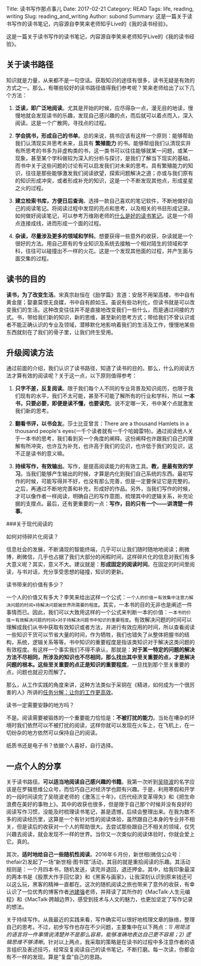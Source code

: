 Title: 读书写作那点事儿
Date: 2017-02-21
Category: READ
Tags: life, reading, writing
Slug: reading_and_writing
Author: subond
Summary: 这是一篇关于读书写作的读书笔记，内容源自李笑来老师知乎Live的《我的读书经验》。

这是一篇关于读书写作的读书笔记，内容源自李笑来老师知乎Live的《我的读书经验》。

## 关于读书路径

知识就是力量，从来都不是一句空话。获取知识的途径有很多，读书无疑是有效的方式之一。那么，有哪些较好的读书路径值得我们参考呢？笑来老师给出了以下几个方法：

1) **泛读，即广泛地阅读**。尤其是开始的时候，应尽得杂一点，漫无目的地读，慢慢地就会发现读书的乐趣，发现自己感兴趣的点，而后就可以着点而入，深入阅读。这是一个广散网，寻找点的过程。

2) **学会挑书，形成自己的书单**。总的来说，挑书应该有这样一个原则：能够帮助我们认清现实并思考未来，且具有 **繁殖能力** 的书。能够帮组我们认清现实并有所思考的书多为非虚构类的书，这一类书可以往往能够就某一问题，或某一现象，甚至某个学科做较为深入的分析与探讨，是我们了解当下现实的基础，而书中关于这些问题的讨论有可以启发我们对未来的思考。具有繁殖能力的知识，往往是那些能够激发我们阅读欲望，探索问题解决之道；亦或与我们原有的知识形成冲突，或者形成补充的知识，这是一个不断发现其他点，形成星星之火的过程。

3) **建立检索书库，方便日后查询**。选择一款自己喜欢的笔记软件，不断地做好自己的阅读笔记。将阅读过程中发现的亮点和思考，以及相关的书目形成记录。如何做好阅读笔记，可以参考万维刚老师的[什么是好的读书笔记](G01.md)。这是一个将点连接成线，进而形成一个面的过程。

4) **杂读，尽量涉及更多的领域和学科**。想要获得一些意外的收获，杂读就是一个很好的方法。用自己原有的专业知识及系统去接触一个相对陌生的领域和学科，往往可以碰撞出不一样的火花。这是一个发现其他面的过程，并产生面与面交集的过程。

## 读书的目的

**读书，为了改变生活**。宋真宗赵恒在《励学篇》言道：安居不用架高楼，书中自有黄金屋；娶妻莫恨无良媒，书中自有颜如玉。虽说有些功利化，但读书就是可以改变我们的生活。这种改变往往并不是直接地改变我们一些什么，而是通过间接的方式。书，带给我们新的知识，新的思维，甚至新的思考方式；带给我们不曾认识或者不能正确认识的专业及领域，潜移默化地影响着我们的生活及工作，慢慢地某些东西就刻在了我们的骨子里，让我们终生受用。

## 升级阅读方法

通过前面的介绍，我们认识了读书路径，知道了读书的目的。那么，什么的阅读方法才算有效的阅读呢？关于这一点，以下原则值得参考：

1) **只字不差，反复阅读**。限于我们每个人不同的专业背景及知识阅历，也限于我们现有的水平，我们不太可能，甚至不可能了解所有的行业和学科，所以 **一本书，只要必要，即便是读不懂，也要读完**。说不定哪一天，书中某个点就激发我们新的思考。

2) **翻看书评，以书会友**。莎士比亚曾言：There are a thousand Hamlets in a thousand people's eyes(一千个读者就有一千个哈姆雷特)。通过阅读他人关于一本书的思考，我们看到另一个角度的阐释。这份阐释也许跟我们自己的理解有所冲突，也许互为补充，也许高于我们的见识，也许低于我们的见识，这不正是读书的意义嘛。

3) **持续写作，有效输出**。写作，是提高阅读能力的有效工具。**教，是最有效的学习**。当我们能够产生输出的时候，才算是内化到我们自己系统的东西。最初写作的时候，可能写得并不好，也没有那么完善，但是一定要保证它是完整的。之后，再通过不断地完善和补充，形成好的作品。另外，当我们写作的时候，才可以像作者一样阅读，明确自己的写作意图，梳理其中的逻辑关系，补充论据的支撑点。最后，还有更重要的一点：**写作，目的只有一个——讲清楚一件事**。

###关于现代阅读的

如何对待碎片化阅读？

信息社会的发展，不断涌现的智能终端，几乎可以让我们随时随地地阅读；刷微博，刷微信，几乎也占据了我们大部分的闲暇时间，这样碎片化的信息对我们有多大意义呢？其实，意义不大。建议就是：**形成固定的阅读时间**。在固定的时间里阅读，与书对话，充分享受思想的碰撞，知识的更新。

读书带来的价值有多少？

一个人的价值又有多大？李笑来给出这样一个公式：`一个人的价值＝有效集中注意力解决问题的时间×待解决问题被世界所需要的程度`。其实，一本书的目的无非也是阐述一件事情而已。因此，我们可以大致用这样的一个公式来判断一本的价值：`一本书的价值＝有效解决问题的时间×对于待解决问题书中知识的重要程度`。有效解决问题的时间可以理解成我们从书中获取有效知识或者方法，并进行有效应用的时间，所以查看阅读一些知识干货可以节省大量的时间，作为牺牲，我们也错失了从整体把握书的结构，系统，逻辑关系等等。书中知识的重要程度是指该类知识对于解决这类问题的有效程度。有这样一个事实我们不得不承认，那就是：**对于某一特定的问题的解决方法不尽相同，所涉及的知识也不尽相同，那么找出其中至关重要的点，才是解决问题的根本。这些至关重要的点正是知识的重要程度**。一旦找到那个至关重要的点，问题也就迎刃而解了。

那么，从工作实践的角度来讲，这种方法类似于采铜在《精进，如何成为一个很厉害的人》所讲的[任务分解：让你的工作更高效](G05.md)。

读书一定需要安静的地方吗？

不是。阅读需要被锻炼的一个重要能力恰恰是：**不被打扰的能力**。当处在嘈杂的环境时我们依然可以不被打扰的阅读，这样你就可以发现在火车上，在飞机上，在一切纷杂的地方依然可以保持自己的阅读。

纸质书还是电子书？依据个人喜好，自行选择。


## 一点个人的分享

关于读书路径。**可以适当地阅读自己感兴趣的书籍**。我第一次听到[吴晓波](http://baike.baidu.com/link?url=Rw3AuWewnKjf7ErRS6EHVrqjOn_HUVw5Y2u22jqxn4UOqnvIowi7hZhX_JSLpZkBhceAFGJpe0oULgLkmsCoFK-4u8dGwx7WysGjg9CX_URWjj5VUhVQjwyIU6FCkjFT)的名字应该是在罗辑思维公众号，而恰巧自己对经济学也颇有兴趣。于是，利用寒假和开学的一段时间读完了吴晓波老师的《激荡三十年》，《历代经济变革得失》和《把生命浪费在美好的事物上》。其中的收获也很多，但是限于自己那个时候并没有良好的阅读写作习惯，没能及时梳理读书笔记，甚是遗憾，后续会整理出来。在我为数不多的阅读经历里，这算是一个有针对性的阅读体验，虽然跟自己本身的专业并不相关，但是读后的收获对一个人的帮助很大。去尝试那些跟自己不相关的领域，仅凭兴趣去阅读，就会发现不一样的世界。当你又一次类似的阅读体验时，你就会爱上它。真的。

其次，**适时地给自己一些随机性阅读**。2016年６月份，新世相(微信公众号：thefair2)发起了一场“新世相·图书馆”活动，其目的就是重拾阅读的乐趣。其活动规则是：一个月四本书，随机发送，读完并退回，退还押金。其中，给我印象最深的两本书是《股票大作手回忆录》和《黑客与画家》，让我深刻认识到原来钱还可以这么玩，黑客的精神一直都在。这次的随机阅读之旅也带来了意外的收获，有幸认识了一位优秀的博客作者[池建强](http://baike.baidu.com/link?url=PZ71FiEesaVkYuRGlUQwRqtQGhu0y6xqXI5LaXhuTXzpIR07c-Ho0qusoP0D_bxJ5SXbTLsFhSQK-UgNYquXh0M458T1jdz4qy3DPC185HODWbccJVE8PTqfYN9WBJSQ)老师，并拜读了其所作的《MacTalk·人生元编程》和《MacTalk·跨越边界》，感受到技术与人文的魅力，也更加坚定了写作记录的想法。

关于持续写作。从我最近的实践来看，写作确实可以很好地梳理文章的脉络，整理自己的思考。不过，初步写作也存在不少问题，主要集中在以下两点：*1) 用简洁的语言将一件事情说清楚并不是那么容易，能够准确地表达自己更不容易；2) 逻辑思维不够清晰*。针对以上两点，我采取的策略是在读书的过程中多注意作者的语言组织及表述技巧，经常反复阅读自己的读书笔记，不断打磨。每一次读，你都会有不一样的发现。算是”复盘”自己的思路。
